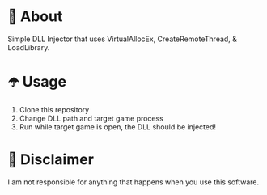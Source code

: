 # 👾 About
Simple DLL Injector that uses VirtualAllocEx, CreateRemoteThread, & LoadLibrary.

# ☂️ Usage
1. Clone this repository
2. Change DLL path and target game process
3. Run while target game is open, the DLL should be injected!

# 🗿 Disclaimer
I am not responsible for anything that happens when you use this software.
